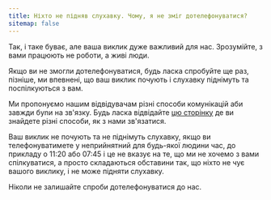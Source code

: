 ```yaml
---
title: Ніхто не підняв слухавку. Чому, я не зміг дотелефонуватися?
sitemap: false
---
```


Так, і таке буває, але ваша виклик дуже важливий для нас. Зрозумійте, з вами працюють не роботи, а живі люди.

Якщо ви не змогли дотелефонуватися, будь ласка спробуйте ще раз, пізніше, ми впевнені, що ваш виклик почують і слухавку піднімуть та поспілкуються з вам.

Ми пропонуємо нашим відвідувачам різні способи комунікацій аби завжди буnи на зв'язку. Будь ласка відвідайте [цю сторінку](/contacts.html) де ви знайдете різні способи, як з нами зв'язатися.

Ваш виклик не почують та не піднімуть слухавку, якщо ви телефонуватимете у неприйнятний для будь-якої людини час, до прикладу о 11:20 або 07:45 і це не вказує на те, що ми не хочемо з вами спілкуватися, а просто складаються обставини так, що ніхто не чує вашого виклику, і не може підняти слухавку.

Ніколи не залишайте спроби дотелефонуватися до нас.
